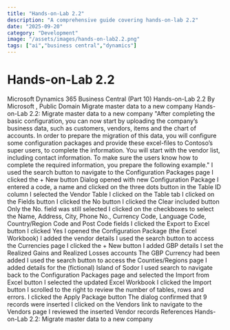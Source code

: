 ```yaml
---
title: "Hands-on-Lab 2.2"
description: "A comprehensive guide covering hands-on-lab 2.2"
date: "2025-09-20"
category: "Development"
image: "/assets/images/hands-on-lab2.2.png"
tags: ["ai","business central","dynamics"]
---
```


# Hands-on-Lab 2.2

Microsoft Dynamics 365 Business Central (Part 10) Hands-on-Lab 2.2 By Microsoft , Public Domain Migrate master data to a new company Hands-on-Lab 2.2: Migrate master data to a new company "After completing the basic configuration, you can now start by uploading the company’s business data, such as customers, vendors, items and the chart of accounts. In order to prepare the migration of this data, you will configure some configuration packages and provide these excel-files to Contoso’s super users, to complete the information. You will start with the vendor list, including contact information. To make sure the users know how to complete the required information, you prepare the following example." I used the search button to navigate to the Configuration Packages page I clicked the + New button Dialog opened with new Configuration Package I entered a code, a name and clicked on the three dots button in the Table ID column I selected the Vendor Table I clicked on the Table tab I clicked on the Fields button I clicked the No button I clicked the Clear included button Only the No. field was still selected I clicked on the checkboxes to select the Name, Address, City, Phone No., Currency Code, Language Code, Country/Region Code and Post Code fields I clicked the Export to Excel button I clicked Yes I opened the Configuration Package (the Excel Workbook) I added the vendor details I used the search button to access the Currencies page I clicked the + New button I added GBP details I set the Realized Gains and Realized Losses accounts The GBP Currency had been added I used the search button to access the Counties/Regions page I added details for the (fictional) Island of Sodor I used search to navigate back to the Configuration Packages page and selected the Import from Excel button I selected the updated Excel Workbook I clicked the Import button I scrolled to the right to review the number of tables, rows and errors. I clicked the Apply Package button The dialog confirmed that 9 records were inserted I clicked on the Vendors link to navigate to the Vendors page I reviewed the inserted Vendor records References Hands-on-Lab 2.2: Migrate master data to a new company
